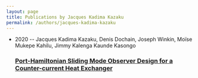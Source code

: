 ```yaml
---
layout: page
title: Publications by Jacques Kadima Kazaku
permalink: /authors/jacques-kadima-kazaku
---
```


<ul class="post-list">
<li><span class='post-meta'>2020 -- Jacques Kadima Kazaku, Denis Dochain, Joseph Winkin, Moïse Mukepe Kahilu, Jimmy Kalenga Kaunde Kasongo</span><h3><a class='post-link' href="{{ site.baseurl }}/port-hamiltonian-sliding-mode-observer-design-for-a-counter-current-heat-exchanger">Port-Hamiltonian Sliding Mode Observer Design for a Counter-current Heat Exchanger</a></h3></li>

</ul>
